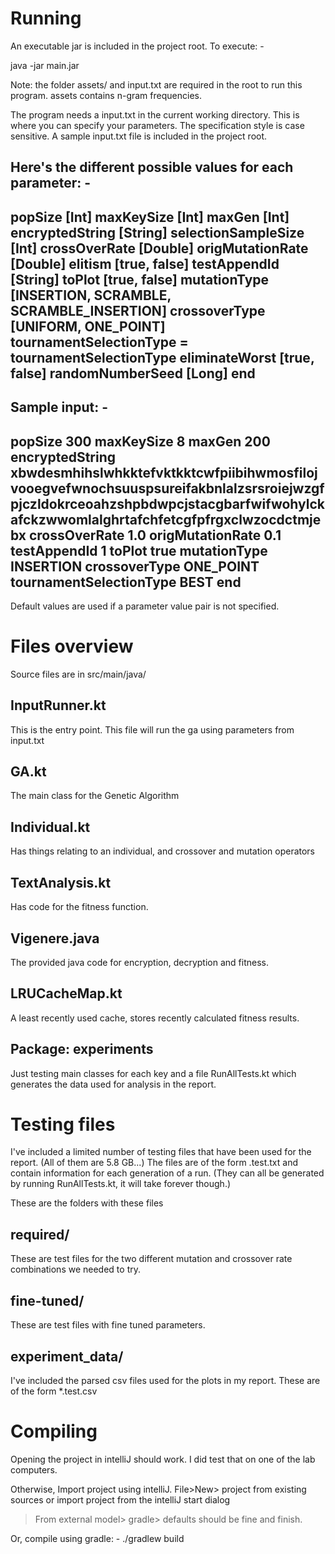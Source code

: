 Running
=======
An executable jar is included in the project root. To execute: -

java -jar main.jar

Note: the folder assets/ and input.txt are required in the root to run this program. assets contains n-gram frequencies.

The program needs a input.txt in the current working directory. This is where you can specify your parameters.
The specification style is case sensitive.
A sample input.txt file is included in the project root.

Here's the different possible values for each parameter: -
---------------------------------------------------------------
popSize [Int]
maxKeySize [Int]
maxGen [Int]
encryptedString [String]
selectionSampleSize [Int]
crossOverRate [Double]
origMutationRate [Double]
elitism [true, false]
testAppendId [String]
toPlot [true, false]
mutationType [INSERTION, SCRAMBLE, SCRAMBLE_INSERTION]
crossoverType [UNIFORM, ONE_POINT]
tournamentSelectionType = tournamentSelectionType
eliminateWorst [true, false]
randomNumberSeed [Long]
end
---------------------------------------------------------------

Sample input: -
---------------------------------------------------------------
popSize 300
maxKeySize 8
maxGen 200
encryptedString xbwdesmhihslwhkktefvktkktcwfpiibihwmosfilojvooegvefwnochsuuspsureifakbnlalzsrsroiejwzgfpjczldokrceoahzshpbdwpcjstacgbarfwifwohylckafckzwwomlalghrtafchfetcgfpfrgxclwzocdctmjebx
crossOverRate 1.0
origMutationRate 0.1
testAppendId 1
toPlot true
mutationType INSERTION
crossoverType ONE_POINT
tournamentSelectionType BEST
end
---------------------------------------------------------------

Default values are used if a parameter value pair is not specified.


Files overview
===============

Source files are in src/main/java/

InputRunner.kt
--------------
This is the entry point. This file will run the ga using parameters from input.txt

GA.kt
-----
The main class for the Genetic Algorithm

Individual.kt
-------------
Has things relating to an individual, and crossover and mutation operators

TextAnalysis.kt
---------------
Has code for the fitness function.

Vigenere.java
-------------
The provided java code for encryption, decryption and fitness.

LRUCacheMap.kt
--------------
A least recently used cache, stores recently calculated fitness results.

Package: experiments
--------------------
Just testing main classes for each key and a file RunAllTests.kt which generates
the data used for analysis in the report.


Testing files
=============

I've included a limited number of testing files that have been used for the report. (All of them are 5.8 GB...)
The files are of the form .test.txt and contain information for each generation of a run.
(They can all be generated by running RunAllTests.kt, it will take forever though.)

These are the folders with these files

required/
---------
These are test files for the two different mutation and crossover rate combinations we needed to try.

fine-tuned/
-----------
These are test files with fine tuned parameters.

experiment_data/
----------------
I've included the parsed csv files used for the plots in my report. These are of the form *.test.csv


Compiling
=========
Opening the project in intelliJ should work. I did test that on one of the lab computers.

Otherwise,
Import project using intelliJ.
File>New> project from existing sources
or import project from the intelliJ start dialog

>From external model> gradle> defaults should be fine and finish.

Or, compile using gradle: -
./gradlew build
